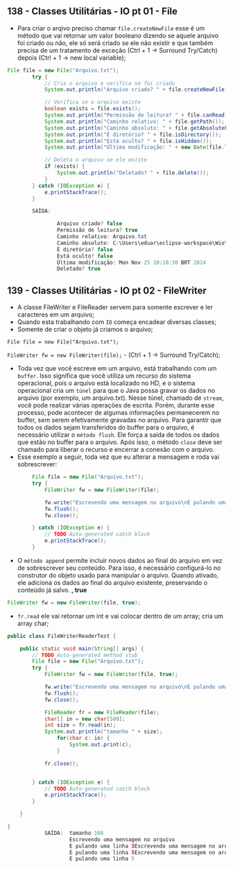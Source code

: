## 138 - Classes Utilitárias - IO pt 01 - File

- Para criar o arqivo preciso chamar `file.createNewFile` esse é um método que vai retornar um valor booleano dizendo se aquele arquivo foi criado ou não, ele só será criado se ele não existir e que também precisa de um tratamento de exceção (Ctrl + 1 -> Surround Try/Catch) depois (Ctrl + 1 -> new local variable);

```java
File file = new File("Arquivo.txt");
        try {
            // Cria o arquivo e verifica se foi criado
            System.out.println("Arquivo criado? " + file.createNewFile());

            // Verifica se o arquivo existe
            boolean exists = file.exists();
            System.out.println("Permissão de leitura? " + file.canRead());
            System.out.println("Caminho relativo: " + file.getPath());
            System.out.println("Caminho absoluto: " + file.getAbsolutePath());
            System.out.println("É diretório? " + file.isDirectory());
            System.out.println("Está oculto? " + file.isHidden());
            System.out.println("Última modificação: " + new Date(file.lastModified()));

            // Deleta o arquivo se ele existe
            if (exists) {
                System.out.println("Deletado? " + file.delete());
            }
        } catch (IOException e) {
            e.printStackTrace();
        }

        SAÍDA:

                Arquivo criado? false
                Permissão de leitura? true
                Caminho relativo: Arquivo.txt
                Caminho absoluto: C:\Users\eduar\eclipse-workspace\Wio\Teste\Arquivo.txt
                É diretório? false
                Está oculto? false
                Última modificação: Mon Nov 25 10:10:30 BRT 2024
                Deletado? true
```

## 139 - Classes Utilitárias - IO pt 02 - FileWriter

- A classe FileWriter e FileReader servem para somente escrever e ler caracteres em um arquivo;
- Quando esta trabalhando com `IO` começa encadear diversas classes;
- Somente de criar o objeto já criamos o arquivo;

```
File file = new File("Arquivo.txt");
```

`FileWriter fw = new FileWriter(file);` - (Ctrl + 1 -> Surround Try/Catch);

- Toda vez que você escreve em um arquivo, está trabalhando com um `buffer`. Isso significa que você utiliza um recurso do sistema operacional, pois o arquivo está localizado no HD, e o sistema operacional cria um `túnel` para que o Java possa gravar os dados no arquivo (por exemplo, um arquivo.txt). Nesse túnel, chamado de `stream`, você pode realizar várias operações de escrita. Porém, durante esse processo, pode acontecer de algumas informações permanecerem no buffer, sem serem efetivamente gravadas no arquivo. Para garantir que todos os dados sejam transferidos do buffer para o arquivo, é necessário utilizar o `método flush`. Ele força a saída de todos os dados que estão no buffer para o arquivo. Após isso, o método `close` deve ser chamado para liberar o recurso e encerrar a conexão com o arquivo.
- Esse exemplo a seguir, toda vez que eu alterar a mensagem e roda vai sobrescrever:

```java
		File file = new File("Arquivo.txt");
		try {
			FileWriter fw = new FileWriter(file);

			fw.write("Escrevendo uma mensagem no arquivo\nE pulando uma linha 3");
			fw.flush();
			fw.close();

		} catch (IOException e) {
			// TODO Auto-generated catch block
			e.printStackTrace();
		}

```

- O `método append` permite incluir novos dados ao final do arquivo em vez de sobrescrever seu conteúdo. Para isso, é necessário configurá-lo no construtor do objeto usado para manipular o arquivo. Quando ativado, ele adiciona os dados ao final do arquivo existente, preservando o conteúdo já salvo. **, true**

```java
FileWriter fw = new FileWriter(file, true);
```

- `fr.read` ele vai retornar um int e vai colocar dentro de um array; cria um array char;

```java
public class FileWriterReaderTest {

	public static void main(String[] args) {
		// TODO Auto-generated method stub
		File file = new File("Arquivo.txt");
		try {
			FileWriter fw = new FileWriter(file, true);

			fw.write("Escrevendo uma mensagem no arquivo\nE pulando uma linha 5");
			fw.flush();
			fw.close();

			FileReader fr = new FileReader(file);
			char[] in = new char[500];
			int size = fr.read(in);
			System.out.println("tamanho " + size);
				for(char c: in) {
					System.out.print(c);
				}

			fr.close();


		} catch (IOException e) {
			// TODO Auto-generated catch block
			e.printStackTrace();
		}

	}

}
            SAÍDA:  tamanho 168
                    Escrevendo uma mensagem no arquivo
                    E pulando uma linha 3Escrevendo uma mensagem no arquivo
                    E pulando uma linha 5Escrevendo uma mensagem no arquivo
                    E pulando uma linha 5

```
